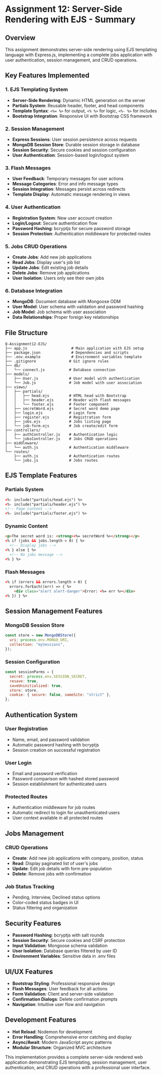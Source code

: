 # Assignment 12: Server-Side Rendering with EJS - Summary

## Overview
This assignment demonstrates server-side rendering using EJS templating language with Express.js, implementing a complete jobs application with user authentication, session management, and CRUD operations.

## Key Features Implemented

### 1. EJS Templating System
- **Server-Side Rendering**: Dynamic HTML generation on the server
- **Partials System**: Reusable header, footer, and head components
- **Template Syntax**: `<%= %>` for output, `<% %>` for logic, `<%- %>` for includes
- **Bootstrap Integration**: Responsive UI with Bootstrap CSS framework

### 2. Session Management
- **Express Sessions**: User session persistence across requests
- **MongoDB Session Store**: Durable session storage in database
- **Session Security**: Secure cookies and session configuration
- **User Authentication**: Session-based login/logout system

### 3. Flash Messages
- **User Feedback**: Temporary messages for user actions
- **Message Categories**: Error and info message types
- **Session Integration**: Messages persist across redirects
- **Template Display**: Automatic message rendering in views

### 4. User Authentication
- **Registration System**: New user account creation
- **Login/Logout**: Secure authentication flow
- **Password Hashing**: bcryptjs for secure password storage
- **Session Protection**: Authentication middleware for protected routes

### 5. Jobs CRUD Operations
- **Create Jobs**: Add new job applications
- **Read Jobs**: Display user's job list
- **Update Jobs**: Edit existing job details
- **Delete Jobs**: Remove job applications
- **User Isolation**: Users only see their own jobs

### 6. Database Integration
- **MongoDB**: Document database with Mongoose ODM
- **User Model**: User schema with validation and password hashing
- **Job Model**: Job schema with user association
- **Data Relationships**: Proper foreign key relationships

## File Structure
```
Q-Assignment12-EJS/
├── app.js                    # Main application with EJS setup
├── package.json              # Dependencies and scripts
├── .env.example              # Environment variables template
├── .gitignore               # Git ignore rules
├── db/
│   └── connect.js           # Database connection
├── models/
│   ├── User.js              # User model with authentication
│   └── Job.js               # Job model with user association
├── views/
│   ├── partials/
│   │   ├── head.ejs         # HTML head with Bootstrap
│   │   ├── header.ejs       # Header with flash messages
│   │   └── footer.ejs       # Footer component
│   ├── secretWord.ejs       # Secret word demo page
│   ├── login.ejs            # Login form
│   ├── register.ejs         # Registration form
│   ├── jobs.ejs             # Jobs listing page
│   └── job-form.ejs         # Job create/edit form
├── controllers/
│   ├── authController.js    # Authentication logic
│   └── jobsController.js    # Jobs CRUD operations
├── middleware/
│   └── auth.js              # Authentication middleware
└── routes/
    ├── auth.js              # Authentication routes
    └── jobs.js              # Jobs routes
```

## EJS Template Features

### Partials System
```html
<%- include("partials/head.ejs") %>
<%- include("partials/header.ejs") %>
<!-- Page content -->
<%- include("partials/footer.ejs") %>
```

### Dynamic Content
```html
<p>The secret word is: <strong><%= secretWord %></strong></p>
<% if (jobs && jobs.length > 0) { %>
  <!-- Display jobs -->
<% } else { %>
  <!-- No jobs message -->
<% } %>
```

### Flash Messages
```html
<% if (errors && errors.length > 0) {
  errors.forEach((err) => { %>
    <div class="alert alert-danger">Error: <%= err %></div>
<% }) } %>
```

## Session Management Features

### MongoDB Session Store
```javascript
const store = new MongoDBStore({
  uri: process.env.MONGO_URI,
  collection: "mySessions",
});
```

### Session Configuration
```javascript
const sessionParms = {
  secret: process.env.SESSION_SECRET,
  resave: true,
  saveUninitialized: true,
  store: store,
  cookie: { secure: false, sameSite: "strict" },
};
```

## Authentication System

### User Registration
- Name, email, and password validation
- Automatic password hashing with bcryptjs
- Session creation on successful registration

### User Login
- Email and password verification
- Password comparison with hashed stored password
- Session establishment for authenticated users

### Protected Routes
- Authentication middleware for job routes
- Automatic redirect to login for unauthenticated users
- User context available in all protected routes

## Jobs Management

### CRUD Operations
- **Create**: Add new job applications with company, position, status
- **Read**: Display paginated list of user's jobs
- **Update**: Edit job details with form pre-population
- **Delete**: Remove jobs with confirmation

### Job Status Tracking
- Pending, Interview, Declined status options
- Color-coded status badges in UI
- Status filtering and organization

## Security Features
- **Password Hashing**: bcryptjs with salt rounds
- **Session Security**: Secure cookies and CSRF protection
- **Input Validation**: Mongoose schema validation
- **User Isolation**: Database queries filtered by user ID
- **Environment Variables**: Sensitive data in .env files

## UI/UX Features
- **Bootstrap Styling**: Professional responsive design
- **Flash Messages**: User feedback for all actions
- **Form Validation**: Client and server-side validation
- **Confirmation Dialogs**: Delete confirmation prompts
- **Navigation**: Intuitive user flow and navigation

## Development Features
- **Hot Reload**: Nodemon for development
- **Error Handling**: Comprehensive error catching and display
- **Async/Await**: Modern JavaScript async patterns
- **Modular Structure**: Organized MVC architecture

This implementation provides a complete server-side rendered web application demonstrating EJS templating, session management, user authentication, and CRUD operations with a professional user interface.